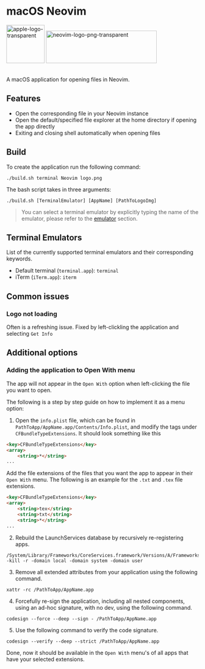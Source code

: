 # macOS Neovim

<img src="https://github.com/user-attachments/assets/5ad505fd-2a86-4a59-80bc-cac4b697f6d6" alt="apple-logo-transparent" width="100" height="100">  
<img src="https://github.com/user-attachments/assets/593d1812-c3d8-472e-a130-01544de09a83" alt="neovim-logo-png-transparent" width="290" height="85">

\
A macOS application for opening files in Neovim.

## Features

- Open the corresponding file in your Neovim instance
- Open the default/specified file explorer at the home directory if opening the app directly
- Exiting and closing shell automatically when opening files

## Build

To create the application run the following command:
```console
./build.sh terminal Neovim logo.png
```
The bash script takes in three arguments:
```console
./build.sh [TerminalEmulator] [AppName] [PathToLogoImg]
```
> You can select a terminal emulator by explicitly typing the name of the emulator, please refer to the [emulator](##terminal-emulators) section.

## Terminal Emulators

List of the currently supported terminal emulators and their corresponding keywords.
- Default terminal (```terminal.app```): ```terminal```
- iTerm (```iTerm.app```): ```iterm```

## Common issues

### Logo not loading

Often is a refreshing issue.
Fixed by left-clickling the application and selecting ```Get Info```

## Additional options

### Adding the application to Open With menu

The app will not appear in the ```Open With``` option when left-clicking the file you want to open.

The following is a step by step guide on how to implement it as a menu option:

1. Open the ```info.plist``` file, which can be found in ```PathToApp/AppName.app/Contents/Info.plist```, and modify the tags under ```CFBundleTypeExtensions```. It should look something like this
```html
<key>CFBundleTypeExtensions</key>
<array>
    <string>*</string>
...
```

Add the file extensions of the files that you want the app to appear in their ```Open With``` menu. The following is an example for the ```.txt``` and ```.tex``` file extensions.
```html
<key>CFBundleTypeExtensions</key>
<array>
    <string>tex</string>
    <string>txt</string>
    <string>*</string>
...
```

2. Rebuild the LaunchServices database by recursively re-registering apps.
```console
/System/Library/Frameworks/CoreServices.framework/Versions/A/Frameworks/LaunchServices.framework/Versions/A/Support/lsregister -kill -r -domain local -domain system -domain user
```

3. Remove all extended attributes from your application using the following command.
```console
xattr -rc /PathToApp/AppName.app
```

4. Forcefully re-sign the application, including all nested components, using an ad-hoc signature, with no dev, using the following command.
```console
codesign --force --deep --sign - /PathToApp/AppName.app
```

5. Use the following command to verify the code signature.
```console
codesign --verify --deep --strict /PathToApp/AppName.app
```

Done, now it should be available in the ```Open With``` menu's of all apps that have your selected extensions.
